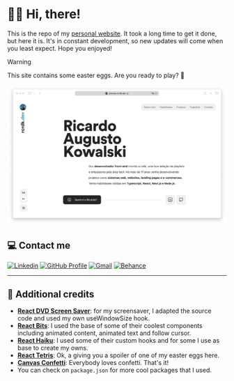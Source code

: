 # 👋🏻 Hi, there! 
This is the repo of my [personal website](https://rcrdk.dev/). It took a long time to get it done, but here it is. It's in constant development, so new updates will come when you least expect. Hope you enjoyed!

> [!WARNING]  
> This site contains some easter eggs. Are you ready to play? 👀

<picture>
  <source media="(prefers-color-scheme: dark)" srcset="https://github.com/rcrdk/rcrdk.dev/blob/main/public/site-dark.png?raw=true">
  <source media="(prefers-color-scheme: light)" srcset="https://github.com/rcrdk/rcrdk.dev/blob/main/public/site-light.png?raw=true">
  <img alt="" src="https://github.com/rcrdk/rcrdk.dev/blob/main/public/site-light.png?raw=true">
</picture>

## 💻 Contact me
<p>
  <a href="https://linkedin.com/in/rcrdk" target="_blank"><img alt="Linkedin" src="https://img.shields.io/badge/LinkedIn-0077B5?style=for-the-badge&logo=linkedin&logoColor=white" /></a>
	<a href="https://github.com/rcrdk" target="_blank"><img alt="GitHub Profile" src="https://img.shields.io/badge/GitHub%20Profile-545454?style=for-the-badge&logo=github&logoColor=white" /></a>
  <a href="mailto:ricardoakowalski@gmail.com" target="_blank"><img alt="Gmail" src="https://img.shields.io/badge/Gmail-D14836?style=for-the-badge&logo=gmail&logoColor=white" /></a>
  <!-- <a href="https://discordapp.com/users/810953409850114098" target="_blank"><img alt="Discord" src="https://img.shields.io/badge/-Discord-5865F2?style=for-the-badge&logo=discord&logoColor=white" /></a> -->
  <a href="https://behance.net/rcrdk" target="_blank"><img alt="Behance" src="https://img.shields.io/badge/-Behance-0057ff?style=for-the-badge&logo=behance&logoColor=white" /></a>
</p>

---

## 💙 Additional credits
- [**React DVD Screen Saver**](https://github.com/samuelweckstrom/react-dvd-screensaver): for my screensaver, I adapted the source code and used my own useWindowSize hook.
- [**React Bits**](https://www.reactbits.dev/): I used the base of some of their coolest components including animated content, animated text and follow cursor.
- [**React Haiku**](https://www.reacthaiku.dev/): I used some of their custom hooks and for some I use as base to create my owns.
- [**React Tetris**](https://github.com/brandly/react-tetris): Ok, a giving you a spoiler of one of my easter eggs here.
- [**Canvas Confetti**](https://github.com/catdad/canvas-confetti): Everybody loves confetti. That's it! 
- You can check on `package.json` for more cool packages that I used.